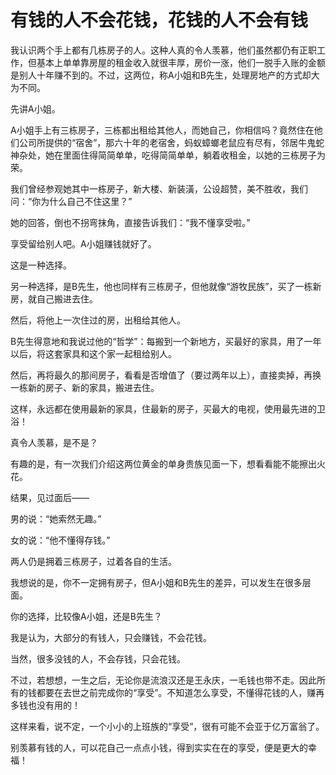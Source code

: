 # 有钱的人不会花钱，花钱的人不会有钱

我认识两个手上都有几栋房子的人。这种人真的令人羡慕，他们虽然都仍有正职工作，但基本上单单靠房屋的租金收入就很丰厚，房价一涨，他们一脱手入账的金额是别人十年赚不到的。不过，这两位，称A小姐和B先生，处理房地产的方式却大为不同。 

先讲A小姐。 

A小姐手上有三栋房子，三栋都出租给其他人，而她自己，你相信吗？竟然住在他们公司所提供的“宿舍”，那六十年的老宿舍，蚂蚁蟑螂老鼠应有尽有，邻居牛鬼蛇神杂处，她在里面住得简简单单，吃得简简单单，躺着收租金，以她的三栋房子为荣。 

我们曾经参观她其中一栋房子，新大楼、新装潢，公设超赞，美不胜收，我们问：“你为什么自己不住这里？” 

她的回答，倒也不拐弯抹角，直接告诉我们：“我不懂享受啦。” 

享受留给别人吧。A小姐赚钱就好了。 

这是一种选择。 

另一种选择，是B先生，他也同样有三栋房子，但他就像“游牧民族”，买了一栋新房，就自己搬进去住。 

然后，将他上一次住过的房，出租给其他人。 

B先生得意地和我说过他的“哲学”：每搬到一个新地方，买最好的家具，用了一年以后，将这套家具和这个家一起租给别人。 

然后，再将最久的那间房子，看看是否增值了（要过两年以上），直接卖掉，再换一栋新的房子、新的家具，搬进去住。 

这样，永远都在使用最新的家具，住最新的房子，买最大的电视，使用最先进的卫浴！ 

真令人羡慕，是不是？ 

有趣的是，有一次我们介绍这两位黄金的单身贵族见面一下，想看看能不能擦出火花。 

结果，见过面后—— 

男的说：“她索然无趣。” 

女的说：“他不懂得存钱。” 

两人仍是拥着三栋房子，过着各自的生活。 

我想说的是，你不一定拥有房子，但A小姐和B先生的差异，可以发生在很多层面。 

你的选择，比较像A小姐，还是B先生？ 

我是认为，大部分的有钱人，只会赚钱，不会花钱。 

当然，很多没钱的人，不会存钱，只会花钱。 

不过，若想想，一生之后，无论你是流浪汉还是王永庆，一毛钱也带不走。因此所有的钱都要在去世之前完成你的“享受”。不知道怎么享受，不懂得花钱的人，赚再多钱也没有用的！ 

这样来看，说不定，一个小小的上班族的“享受”，很有可能不会亚于亿万富翁了。 

别羡慕有钱的人，可以花自己一点点小钱，得到实实在在的享受，便是更大的幸福！